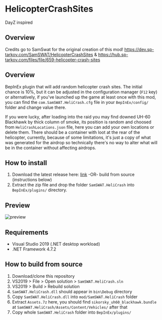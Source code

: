 # HelicopterCrashSites

DayZ inspired

## Overview
Credits go to SamSwat for the original creation of this mod! https://dev.sp-tarkov.com/SamSWAT/HelicopterCrashSites & https://hub.sp-tarkov.com/files/file/659-helicopter-crash-sites

## Overview

BepInEx plugin that will add random helicopter crash sites. The initial chance is 10%, but it can be adjusted in the configuration manager (`F12` key) or alternatively, if you've launched up the game at least once with this mod, you can find the `com.SamSWAT.HeliCrash.cfg` file in your `BepInEx/config/` folder and change value there.

If you were lucky, after loading into the raid you may find downed UH-60 Blackhawk by thick column of smoke, its position is random and choosed from `HeliCrashLocations.json` file, here you can add your own locations or delete them. There should be a container with loot at the rear of the helicopter, currently, because of some limitations, it's just a copy of what was generated for the airdrop so technically there's no way to alter what will be in the container without affecting airdrops.

## How to install

1. Download the latest release here: [link](https://dev.sp-tarkov.com/SamSWAT/HelicopterCrashSites/releases) -OR- build from source (instructions below)
2. Extract the zip file and drop the folder `SamSWAT.HeliCrash` into `BepInEx/plugins/` directory.

## Preview

![preview](https://media.discordapp.net/attachments/417281262085210112/972622826160930866/Escape_from_Tarkov_2022.04.27-17.43_1.png)

## Requirements

- Visual Studio 2019 (.NET desktop workload)
- .NET Framework 4.7.2

## How to build from source

1. Download/clone this repository
2. VS2019 > File > Open solution > `SamSWAT.HeliCrash.sln`
3. VS2019 > Build > Rebuild solution
4. `SamSWAT.HeliCrash.dll` should appear in `bin\Debug` directory
5. Copy `SamSWAT.HeliCrash.dll` into `mod/SamSWAT.HeliCrash` folder
6. Extract `Assets.7z` here, you should find `sikorsky_uh60_blackhawk.bundle` at `SamSWAT.HeliCrash/Assets/Content/Vehicles/` after that
7. Copy whole `SamSWAT.HeliCrash` folder into `BepInEx/plugins/`
